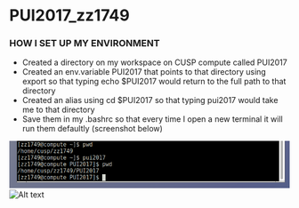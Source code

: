 # PUI2017_zz1749


### HOW I SET UP MY ENVIRONMENT
- Created a directory on my workspace on CUSP compute called PUI2017
- Created an env.variable PUI2017 that points to that directory using export so that typing echo $PUI2017 would return to the full path to that directory
- Created an alias using cd $PUI2017 so that typing pui2017 would take me to that directory 
- Save them in my .bashrc so that every time I open a new terminal it will run them defaultly (screenshot below)

![Alt text](screenShots/setup_env.png)
![Alt text](screenShots/zhiaozhou.png)